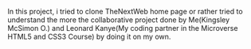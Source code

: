 In this project, i tried to clone TheNextWeb home page or rather tried to understand the more the collaborative project done by Me(Kingsley McSimon O.) and Leonard Kanye(My coding partner in the Microverse HTML5 and CSS3 Course) by doing it on my own.